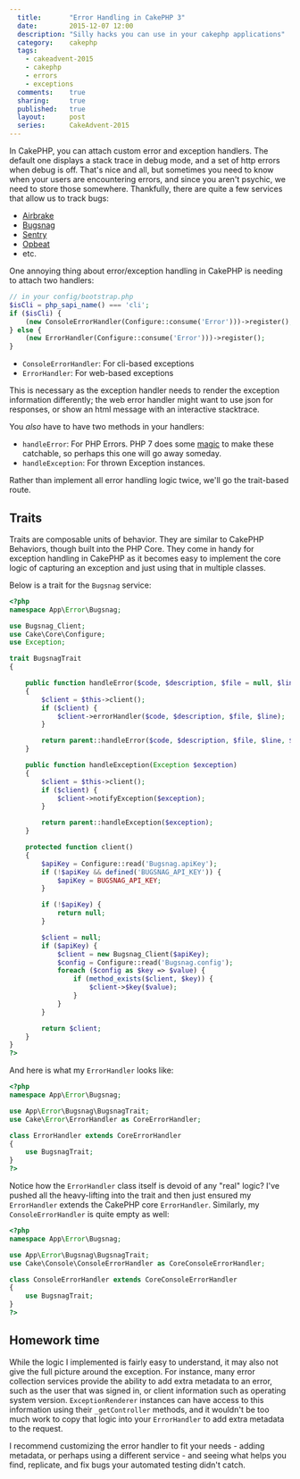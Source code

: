```yaml
---
  title:       "Error Handling in CakePHP 3"
  date:        2015-12-07 12:00
  description: "Silly hacks you can use in your cakephp applications"
  category:    cakephp
  tags:
    - cakeadvent-2015
    - cakephp
    - errors
    - exceptions
  comments:    true
  sharing:     true
  published:   true
  layout:      post
  series:      CakeAdvent-2015
---
```


In CakePHP, you can attach custom error and exception handlers. The default one displays a stack trace in debug mode, and a set of http errors when debug is off. That's nice and all, but sometimes you need to know when your users are encountering errors, and since you aren't psychic, we need to store those somewhere. Thankfully, there are quite a few services that allow us to track bugs:

- [Airbrake](https://airbrake.io/)
- [Bugsnag](https://bugsnag.com/)
- [Sentry](https://getsentry.com/welcome/)
- [Opbeat](https://opbeat.com/)
- etc.

One annoying thing about error/exception handling in CakePHP is needing to attach two handlers:

```php
// in your config/bootstrap.php
$isCli = php_sapi_name() === 'cli';
if ($isCli) {
    (new ConsoleErrorHandler(Configure::consume('Error')))->register();
} else {
    (new ErrorHandler(Configure::consume('Error')))->register();
}
```

- `ConsoleErrorHandler`: For cli-based exceptions
- `ErrorHandler`: For web-based exceptions

This is necessary as the exception handler needs to render the exception information differently; the web error handler might want to use json for responses, or show an html message with an interactive stacktrace.

You *also* have to have two methods in your handlers:

- `handleError`: For PHP Errors. PHP 7 does some [magic](https://secure.php.net/manual/en/language.errors.php7.php) to make these catchable, so perhaps this one will go away someday.
- `handleException`: For thrown Exception instances.

Rather than implement all error handling logic twice, we'll go the trait-based route.

## Traits

Traits are composable units of behavior. They are similar to CakePHP Behaviors, though built into the PHP Core. They come in handy for exception handling in CakePHP as it becomes easy to implement the core logic of capturing an exception and just using that in multiple classes.

Below is a trait for the `Bugsnag` service:


```php
<?php
namespace App\Error\Bugsnag;

use Bugsnag_Client;
use Cake\Core\Configure;
use Exception;

trait BugsnagTrait
{

    public function handleError($code, $description, $file = null, $line = null, $context = null)
    {
        $client = $this->client();
        if ($client) {
            $client->errorHandler($code, $description, $file, $line);
        }

        return parent::handleError($code, $description, $file, $line, $context);
    }

    public function handleException(Exception $exception)
    {
        $client = $this->client();
        if ($client) {
            $client->notifyException($exception);
        }

        return parent::handleException($exception);
    }

    protected function client()
    {
        $apiKey = Configure::read('Bugsnag.apiKey');
        if (!$apiKey && defined('BUGSNAG_API_KEY')) {
            $apiKey = BUGSNAG_API_KEY;
        }

        if (!$apiKey) {
            return null;
        }

        $client = null;
        if ($apiKey) {
            $client = new Bugsnag_Client($apiKey);
            $config = Configure::read('Bugsnag.config');
            foreach ($config as $key => $value) {
                if (method_exists($client, $key)) {
                    $client->$key($value);
                }
            }
        }

        return $client;
    }
}
?>
```

And here is what my `ErrorHandler` looks like:

```php
<?php
namespace App\Error\Bugsnag;

use App\Error\Bugsnag\BugsnagTrait;
use Cake\Error\ErrorHandler as CoreErrorHandler;

class ErrorHandler extends CoreErrorHandler
{
    use BugsnagTrait;
}
?>
```

Notice how the `ErrorHandler` class itself is devoid of any "real" logic? I've pushed all the heavy-lifting into the trait and then just ensured my `ErrorHandler` extends the CakePHP core `ErrorHandler`. Similarly, my `ConsoleErrorHandler` is quite empty as well:

```php
<?php
namespace App\Error\Bugsnag;

use App\Error\Bugsnag\BugsnagTrait;
use Cake\Console\ConsoleErrorHandler as CoreConsoleErrorHandler;

class ConsoleErrorHandler extends CoreConsoleErrorHandler
{
    use BugsnagTrait;
}
?>
```

## Homework time

While the logic I implemented is fairly easy to understand, it may also not give the full picture around the exception. For instance, many error collection services provide the ability to add extra metadata to an error, such as the user that was signed in, or client information such as operating system version. `ExceptionRenderer` instances can have access to this information using their `_getController` methods, and it wouldn't be too much work to copy that logic into your `ErrorHandler` to add extra metadata to the request.

I recommend customizing the error handler to fit your needs - adding metadata, or perhaps using a different service - and seeing what helps you find, replicate, and fix bugs your automated testing didn't catch.
